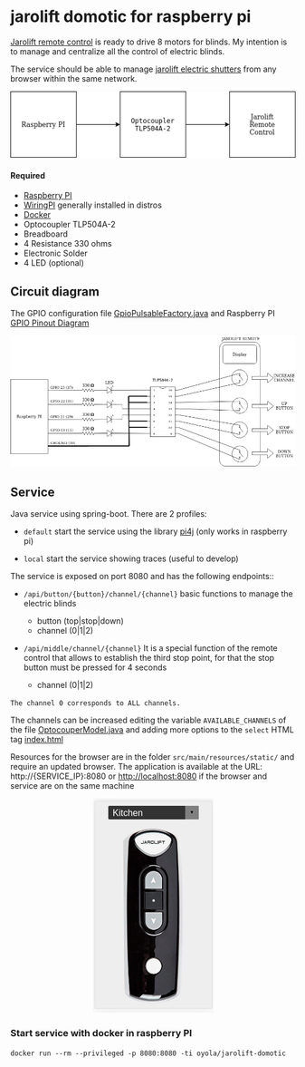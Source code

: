 # jarolift domotic for raspberry pi

[Jarolift remote control](https://www.jarolift.de/files/jarolift/manuals/handsender/en/Jarolift_TDRC_08_16_EN.pdf) is ready to drive 8 motors for blinds. My intention is to manage and centralize all the control of electric blinds.

The service should be able to manage [jarolift electric shutters](https://www.jarolift.de/rollladenmotoren.html) from any browser within the same network.

<p align="center">
   <img alt="proposal diagram" src="./.github/docs/proposal_diagram.png" />
</p>

#### Required

* [Raspberry PI](https://www.raspberrypi.org/)
* [WiringPI](http://wiringpi.com/) generally installed in distros
* [Docker](https://www.docker.com/blog/happy-pi-day-docker-raspberry-pi/)
* Optocoupler TLP504A-2
* Breadboard
* 4 Resistance 330 ohms
* Electronic Solder
* 4 LED (optional)

## Circuit diagram

The GPIO configuration file [GpioPulsableFactory.java](./src/main/java/com/jarolift/domotic/model/GpioPulsableFactory.java) 
and Raspberry PI [GPIO Pinout Diagram](https://pi4j.com/1.2/images/j8header-3b-plus.png) 

<p align="center">
   <img alt="circuit diagram" src="./.github/docs/circuit_diagram_wiringpi.png" />
</p>

## Service

Java service using spring-boot. There are 2 profiles:

* `default` start the service using the library [pi4j](https://pi4j.com/) (only works in raspberry pi)

* `local` start the service showing traces (useful to develop)

The service is exposed on port 8080 and has the following endpoints::

* `/api/button/{button}/channel/{channel}` basic functions to manage the electric blinds
    * button (top|stop|down)
    * channel (0|1|2)

* `/api/middle/channel/{channel}` It is a special function of the remote control that allows to establish the third stop point, for that the stop button must be pressed for 4 seconds
    * channel (0|1|2)
    
`The channel 0 corresponds to ALL channels.`
 
The channels can be increased editing the variable `AVAILABLE_CHANNELS` of the file [OptocouperModel.java](./src/main/java/com/jarolift/domotic/model/OptocouperModel.java)
and adding more options to the `select` HTML tag [index.html](./src/main/resources/static/index.html)

Resources for the browser are in the folder `src/main/resources/static/` and require an updated browser.
The application is available at the URL: http://{SERVICE_IP}:8080 or [http://localhost:8080](http://localhost:8080) if the browser and service are on the same machine

<p align="center">
   <img alt="browser resource" src="./.github/docs/browser.png" />
</p>

### Start service with docker in raspberry PI

`docker run --rm --privileged -p 8080:8080 -ti oyola/jarolift-domotic`
